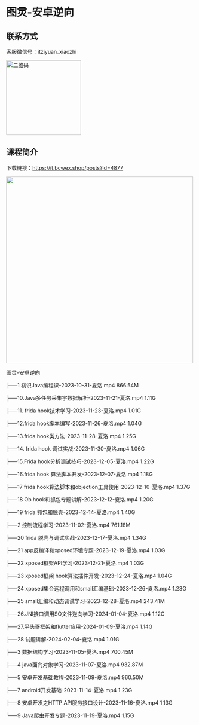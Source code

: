 # 图灵-安卓逆向

## 联系方式

客服微信号：itziyuan_xiaozhi

<img src="https://ziyuanyun.oss-cn-guangzhou.aliyuncs.com/common/20240614073449/666b82192834a.jpg" width="200" height="200" alt="二维码">

## 课程简介

下载链接：https://it.bcwex.shop/posts?id=4877

<img src="https://ziyuanyun.oss-cn-guangzhou.aliyuncs.com/yun/20241201154122/674c1322bd4d8.jpg" width="500" alt="">

  

 图灵-安卓逆向

 ├──1 初识Java编程课-2023-10-31-夏洛.mp4 866.54M

 ├──10.Java多任务采集宇数据解析-2023-11-21-夏洛.mp4 1.11G

 ├──11. frida hook技术学习-2023-11-23-夏洛.mp4 1.01G

 ├──12.frida hook脚本编写-2023-11-26-夏洛.mp4 1.04G

 ├──13.frida hook类方法-2023-11-28-夏洛.mp4 1.25G

 ├──14. frida hook 调试实战-2023-11-30-夏洛.mp4 1.06G

 ├──15.Frida hook分析调试技巧-2023-12-05-夏洛.mp4 1.22G

 ├──16.frida hook 算法脚本开发-2023-12-07-夏洛.mp4 1.18G

 ├──17 frida hook算法脚本和objection工具使用-2023-12-10-夏洛.mp4 1.37G

 ├──18 Ob hook和抓包专题讲解-2023-12-12-夏洛.mp4 1.20G

 ├──19 frida 抓包和脱壳-2023-12-14-夏洛.mp4 1.40G

 ├──2 控制流程学习-2023-11-02-夏洛.mp4 761.18M

 ├──20 frida 脱壳与调试实战-2023-12-17-夏洛.mp4 1.34G

 ├──21 app反编译和xposed环境专题-2023-12-19-夏洛.mp4 1.03G

 ├──22 xposed框架API学习-2023-12-21-夏洛.mp4 1.03G

 ├──23 xposed框架 hook算法插件开发-2023-12-24-夏洛.mp4 1.04G

 ├──24 xposed集合远程调用和smail汇编基础-2023-12-26-夏洛.mp4 1.23G

 ├──25 smail汇编和动态调试学习-2023-12-28-夏洛.mp4 243.41M

 ├──26.JNI接口调用SO文件逆向学习-2024-01-04-夏洛.mp4 1.12G

 ├──27.平头哥框架和flutter应用-2024-01-09-夏洛.mp4 1.14G

 ├──28 试题讲解-2024-02-04-夏洛.mp4 1.01G

 ├──3 数据结构学习-2023-11-05-夏洛.mp4 700.45M

 ├──4 java面向对象学习-2023-11-07-夏洛.mp4 932.87M

 ├──5 安卓开发基础教程-2023-11-09-夏洛.mp4 960.50M

 ├──7 android开发基础-2023-11-14-夏洛.mp4 1.23G

 ├──8 安卓开发之HTTP API服务接口设计-2023-11-16-夏洛.mp4 1.13G

 └──9 Java爬虫开发专题-2023-11-19-夏洛.mp4 1.15G

  